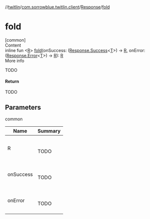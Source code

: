 //[twitlin](../../index.md)/[com.sorrowblue.twitlin.client](../index.md)/[Response](index.md)/[fold](fold.md)



# fold  
[common]  
Content  
inline fun <[R](fold.md)> [fold](fold.md)(onSuccess: ([Response.Success](-success/index.md)<[T](index.md)>) -> [R](fold.md), onError: ([Response.Error](-error/index.md)<[T](index.md)>) -> [R](fold.md)): [R](fold.md)  
More info  


TODO



#### Return  


TODO



## Parameters  
  
common  
  
|  Name|  Summary| 
|---|---|
| <a name="com.sorrowblue.twitlin.client/Response/fold/#kotlin.Function1[com.sorrowblue.twitlin.client.Response.Success[TypeParam(bounds=[kotlin.Any?])],TypeParam(bounds=[kotlin.Any?])]#kotlin.Function1[com.sorrowblue.twitlin.client.Response.Error[TypeParam(bounds=[kotlin.Any?])],TypeParam(bounds=[kotlin.Any?])]/PointingToDeclaration/"></a>R| <a name="com.sorrowblue.twitlin.client/Response/fold/#kotlin.Function1[com.sorrowblue.twitlin.client.Response.Success[TypeParam(bounds=[kotlin.Any?])],TypeParam(bounds=[kotlin.Any?])]#kotlin.Function1[com.sorrowblue.twitlin.client.Response.Error[TypeParam(bounds=[kotlin.Any?])],TypeParam(bounds=[kotlin.Any?])]/PointingToDeclaration/"></a><br><br>TODO<br><br>
| <a name="com.sorrowblue.twitlin.client/Response/fold/#kotlin.Function1[com.sorrowblue.twitlin.client.Response.Success[TypeParam(bounds=[kotlin.Any?])],TypeParam(bounds=[kotlin.Any?])]#kotlin.Function1[com.sorrowblue.twitlin.client.Response.Error[TypeParam(bounds=[kotlin.Any?])],TypeParam(bounds=[kotlin.Any?])]/PointingToDeclaration/"></a>onSuccess| <a name="com.sorrowblue.twitlin.client/Response/fold/#kotlin.Function1[com.sorrowblue.twitlin.client.Response.Success[TypeParam(bounds=[kotlin.Any?])],TypeParam(bounds=[kotlin.Any?])]#kotlin.Function1[com.sorrowblue.twitlin.client.Response.Error[TypeParam(bounds=[kotlin.Any?])],TypeParam(bounds=[kotlin.Any?])]/PointingToDeclaration/"></a><br><br>TODO<br><br>
| <a name="com.sorrowblue.twitlin.client/Response/fold/#kotlin.Function1[com.sorrowblue.twitlin.client.Response.Success[TypeParam(bounds=[kotlin.Any?])],TypeParam(bounds=[kotlin.Any?])]#kotlin.Function1[com.sorrowblue.twitlin.client.Response.Error[TypeParam(bounds=[kotlin.Any?])],TypeParam(bounds=[kotlin.Any?])]/PointingToDeclaration/"></a>onError| <a name="com.sorrowblue.twitlin.client/Response/fold/#kotlin.Function1[com.sorrowblue.twitlin.client.Response.Success[TypeParam(bounds=[kotlin.Any?])],TypeParam(bounds=[kotlin.Any?])]#kotlin.Function1[com.sorrowblue.twitlin.client.Response.Error[TypeParam(bounds=[kotlin.Any?])],TypeParam(bounds=[kotlin.Any?])]/PointingToDeclaration/"></a><br><br>TODO<br><br>
  
  



